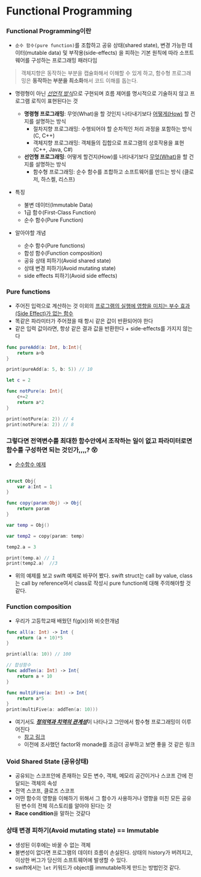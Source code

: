 # Functional Programming

### Functional Programming이란

* `순수 함수(pure function)`를 조합하고 공유 상태(shared state), 변경 가능한 데이터(mutable data) 및 부작용(side-effects) 을 피하는 기본 원칙에 따라 소프트웨어를 구성하는 프로그래밍 패러다임

> 객체지향은 동작하는 부분을 캡슐화해서 이해할 수 있게 하고, 함수형 프로그래밍은 **동작하는 부분을 최소화**해서 코드 이해를 돕는다. 

* 명령형이 아닌 <u>*선언적 방식*</u>으로 구현되며 흐름 제어를 명시적으로 기술하지 않고 프로그램 로직이 표현된다는 것
  * **명령형 프로그래밍**: 무엇(What)을 할 것인지 나타내기보다 <u>어떻게(How)</u> 할 건지를 설명하는 방식
    - 절차지향 프로그래밍: 수행되어야 할 순차적인 처리 과정을 포함하는 방식 (C, C++)
    - 객체지향 프로그래밍: 객체들의 집합으로 프로그램의 상호작용을 표현 (C++, Java, C#)
  * **선언형 프로그래밍**: 어떻게 할건지(How)를 나타내기보다 <u>무엇(What)</u>을 할 건지를 설명하는 방식
    - 함수형 프로그래밍: 순수 함수를 조합하고 소프트웨어를 만드는 방식 (클로저, 하스켈, 리스프)

* 특징
  * 불변 데이터(Immutable Data)
  * 1급 함수(First-Class Function)
  * 순수 함수(Pure Function)
* 알아야할 개념
  * 순수 함수(Pure functions)
  * 합성 함수(Function composition)
  * 공유 상태 피하기(Avoid shared state)
  * 상태 변경 피하기(Avoid mutating state)
  * side effects 피하기(Avoid side effects)



### Pure functions

* 주어진 입력으로 계산하는 것 이외의 <u>프로그램의 실행에 영향을 미치는 부수 효과(Side Effect)가 없는 함수</u>
* 똑같은 파라미터가 주어졌을 때 항시 같은 값이 반환되어야 한다
* 같은 입력 값이라면, 항상 같은 결과 값을 반환한다 + side-effects를 가지지 않는다

```swift
func pureAdd(a: Int, b:Int){
    return a+b
}

print(pureAdd(a: 5, b: 5)) // 10

let c = 2

func notPure(a: Int){
  	c+=2
    return a*2
}

print(notPure(a: 2)) // 4
print(notPure(a: 2)) // 8

```

### 그렇다면  전역변수를 최대한 함수안에서 조작하는 일이 없고 파라미터로면 함수를 구성하면 되는 것인가,,,,? 😵

* [ 순수함수 예제](https://velog.io/@recordboy/%ED%95%A8%EC%88%98%ED%98%95-%ED%94%84%EB%A1%9C%EA%B7%B8%EB%9E%98%EB%B0%8D%EC%9D%98-%EC%88%9C%EC%88%98-%ED%95%A8%EC%88%98Pure-Function)

```swift

struct Obj{
    var a:Int = 1
}

func copy(param:Obj) -> Obj{
    return param
}

var temp = Obj()

var temp2 = copy(param: temp)

temp2.a = 3

print(temp.a) // 1
print(temp2.a)  //3
```

* 위의 예제를 보고 swift 예제로 바꾸어 봤다. swift struct는 call by value,  class는 call by reference여서 class로 작성시 pure function에 대해 주의해야할 것 같다.



### Function composition

* 우리가 고등학교때 배웠던 f(g(x))와 비슷한개념

```swift
func all(a: Int) -> Int {
    return (a + 10)*5
}

print(all(a: 10)) // 100

// 합성함수
func addTen(a: Int) -> Int{
    return a + 10
}

func multiFive(a: Int) -> Int{
    return a*5
}
print(multiFive(a: addTen(a: 10)))
```

* 여기서도 <u>***정의역과 치역의 관계성***</u>이 나타나고 그안에서 함수형 프로그래밍이 이루어진다 
  * [참고 링크](https://evan-moon.github.io/2020/01/27/safety-function-composition/)
  * 이전에 조사했던 factor와 monade를 조금더 공부하고 보면 좋을 것 같은 링크



### Void Shared State (공유상태)

* 공유되는 스코프안에 존재하는 모든 변수, 객체, 메모리 공간이거나 스코프 간에 전달되는 객체의 속성
* 전역 스코프, 클로즈 스코프
* 어떤 함수의 영향을 이해하기 위해서 그 함수가 사용하거나 영향을 미친 모든 공유된 변수의 전체 히스토리를 알아야 된다는 것
* **Race condition**을 말하는 것같다



### 상태 변경 피하기(Avoid mutating state) == Immutable

* 생성된 이후에는 바꿀 수 없는 객체
* 불변성이 없다면 프로그램의 데이터 흐름이 손실된다. 상태의 history가 버려지고, 이상한 버그가 당신의 소프트웨어에 발생할 수 있다.
* swift에서는 `let` 키워드가 object를 immutable하게 만드는 방법인것 같다.

